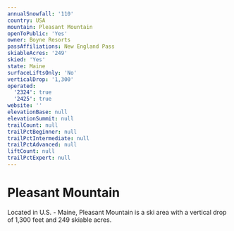 ```yaml
---
annualSnowfall: '110'
country: USA
mountain: Pleasant Mountain
openToPublic: 'Yes'
owner: Boyne Resorts
passAffiliations: New England Pass
skiableAcres: '249'
skied: 'Yes'
state: Maine
surfaceLiftsOnly: 'No'
verticalDrop: '1,300'
operated:
  '2324': true
  '2425': true
website: ''
elevationBase: null
elevationSummit: null
trailCount: null
trailPctBeginner: null
trailPctIntermediate: null
trailPctAdvanced: null
liftCount: null
trailPctExpert: null
---
```



# Pleasant Mountain

Located in U.S. - Maine, Pleasant Mountain is a ski area with a vertical drop of 1,300 feet and 249 skiable acres.

